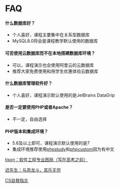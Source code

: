 # FAQ

#### 什么数据库好？

- 个人喜好，课程主要集中在关系型数据库
- MySQL8.0将会是课程教学默认使用的数据库

#### 可否使用云数据库而不在本地搭建数据库环境？

- 可以，课程演示也会使用阿里云的云数据库
- 推荐大家免费使用和用学生优惠体验云数据库

#### 什么数据库管理软件好？

- 个人喜好，课程演示默认使用的是JetBrains DataGrip

#### 是否一定要使用PHP或者Apache？

- 不一定，自由选择

#### PHP版本和集成环境？

- 5.6及以上即可，课程演示默认使用的是7
- 集成环境推荐使用[phpstudy](https://www.xp.cn/download.html)和[phpcustom]([PHPCUSTOM-最专业的PHP全自定义集成环境/纯绿色免安装](http://www.phpcustom.com/))因为有中文

[tison：软件工程专业困局（写在高考之前）](https://zhuanlan.zhihu.com/p/378441006)

[迟先生：与恶龙斗，其乐无穷](https://zhuanlan.zhihu.com/p/345269981)

[CS自救指北](https://survivesjtu.gitbook.io/survivesjtumanual/fu-lu/ben-ke-sheng-zhuan-ye-jie-shao-todo/cs-zi-jiu-zhi-bei)


